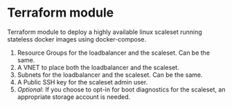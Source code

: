 # Terraform module
Terraform module to deploy a highly available linux scaleset running stateless docker images using docker-compose.



1. Resource Groups for the loadbalancer and the scaleset. Can be the same.
1. A VNET to place both the loadbalancer and the scaleset.
1. Subnets for the loadbalancer and the scaleset. Can be the same.
1. A Public SSH key for the scaleset admin user.
1. *Optional*: If you choose to opt-in for boot diagnostics for the scaleset, an appropriate storage account is needed.


